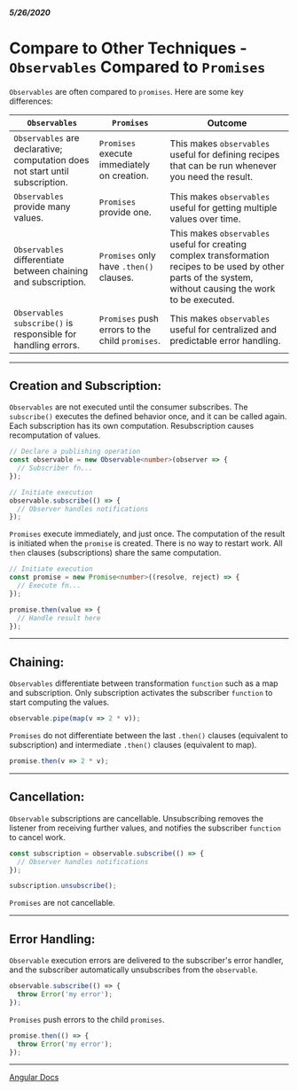 ##### 5/26/2020
# Compare to Other Techniques - `Observables` Compared to `Promises`
`Observables` are often compared to `promises`.  Here are some key differences:

| `Observables` | `Promises` | Outcome |
|---|---|---|
| `Observables` are declarative; computation does not start until subscription. | `Promises` execute immediately on creation. | This makes `observables` useful for defining recipes that can be run whenever you need the result. | 
| `Observables` provide many values. | `Promises` provide one. | This makes `observables` useful for getting multiple values over time. |
| `Observables` differentiate between chaining and subscription. | `Promises` only have `.then()` clauses. | This makes `observables` useful for creating complex transformation recipes to be used by other parts of the system, without causing the work to be executed. |
| `Observables` `subscribe()` is responsible for handling errors. | `Promises` push errors to the child `promises`. | This makes `observables` useful for centralized and predictable error handling. |

---

## Creation and Subscription:
`Observables` are not executed until the consumer subscribes.  The `subscribe()` executes the defined behavior once, and it can be called again.  Each subscription has its own computation. Resubscription causes recomputation of values.

```ts
// Declare a publishing operation
const observable = new Observable<number>(observer => {
  // Subscriber fn...
});

// Initiate execution
observable.subscribe(() => {
  // Observer handles notifications
});
```

`Promises` execute immediately, and just once.  The computation of the result is initiated when the `promise` is created.  There is no way to restart work.  All `then` clauses (subscriptions) share the same computation.

```ts
// Initiate execution
const promise = new Promise<number>((resolve, reject) => {
  // Execute fn...
});

promise.then(value => {
  // Handle result here
});
```

---

## Chaining: 
`Observables` differentiate between transformation `function` such as a map and subscription.  Only subscription activates the subscriber `function` to start computing the values.

```ts
observable.pipe(map(v => 2 * v));
```

`Promises` do not differentiate between the last `.then()` clauses (equivalent to subscription) and intermediate `.then()` clauses (equivalent to map).

```ts
promise.then(v => 2 * v);
```

---

## Cancellation: 
`Observable` subscriptions are cancellable.  Unsubscribing removes the listener from receiving further values, and notifies the subscriber `function` to cancel work.

```ts
const subscription = observable.subscribe(() => {
  // Observer handles notifications
});

subscription.unsubscribe();
```

`Promises` are not cancellable.

---

## Error Handling:
`Observable` execution errors are delivered to the subscriber's error handler, and the subscriber automatically unsubscribes from the `observable`.

```ts
observable.subscribe(() => {
  throw Error('my error');
});
```

`Promises` push errors to the child `promises`.

```ts
promise.then(() => {
  throw Error('my error');
});
```

---

[Angular Docs](https://angular.io/guide/comparing-observables#observables-compared-to-promises)